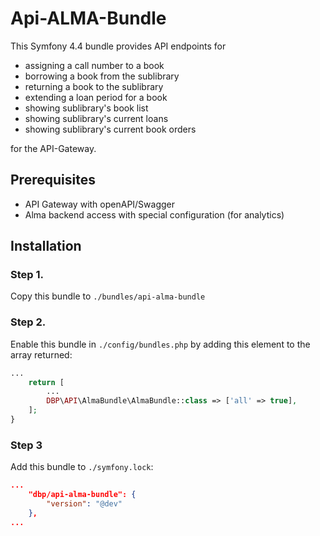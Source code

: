 # Api-ALMA-Bundle

This Symfony 4.4 bundle provides API endpoints for

- assigning a call number to a book
- borrowing a book from the sublibrary
- returning a book to the sublibrary
- extending a loan period for a book
- showing sublibrary's book list
- showing sublibrary's current loans
- showing sublibrary's current book orders

for the API-Gateway.

## Prerequisites

- API Gateway with openAPI/Swagger
- Alma backend access with special configuration (for analytics) 

## Installation

### Step 1.

Copy this bundle to `./bundles/api-alma-bundle`

### Step 2.

Enable this bundle in `./config/bundles.php` by adding this element to the array returned:

```php
...
    return [
        ...
        DBP\API\AlmaBundle\AlmaBundle::class => ['all' => true],
    ];
}
```

### Step 3

Add this bundle to `./symfony.lock`:

```json
...
    "dbp/api-alma-bundle": {
        "version": "@dev"
    },
...
```
